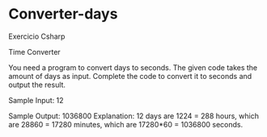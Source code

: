 # Converter-days
Exercicio Csharp

Time Converter


You need a program to convert days to seconds.
The given code takes the amount of days as input. Complete the code to convert it to seconds and output the result.

Sample Input:
12

Sample Output:
1036800
Explanation: 12 days are 1224 = 288 hours, which are 28860 = 17280 minutes, which are 17280*60 = 1036800 seconds.
